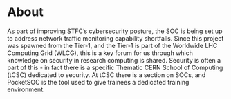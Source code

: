 # About 

As part of improving STFC’s cybersecurity posture, the SOC is being set up to address network traffic monitoring capability shortfalls. Since this project was spawned from the Tier-1, and the Tier-1 is part of the Worldwide LHC Computing Grid (WLCG), this is a key forum for us through which knowledge on security in research computing is shared. Security is often a part of this - in fact there is a specific Thematic CERN School of Computing (tCSC) dedicated to security. At tCSC there is a section on SOCs, and PocketSOC is the tool used to give trainees a dedicated training environment.
